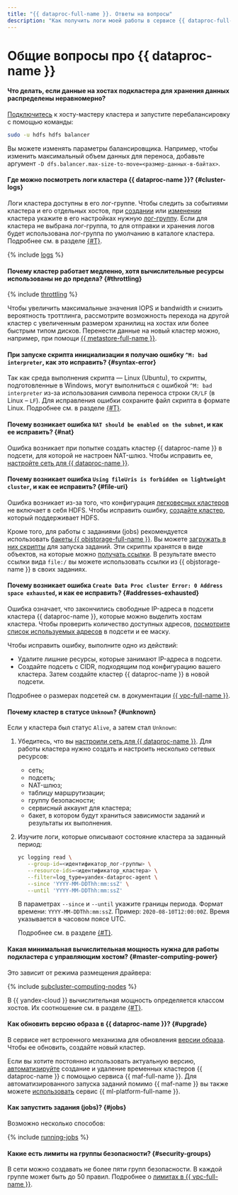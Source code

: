 ```yaml
---
title: "{{ dataproc-full-name }}. Ответы на вопросы"
description: "Как получить логи моей работы в сервисе {{ dataproc-full-name }}? Ответы на этот и другие вопросы в данной статье."
---
```


# Общие вопросы про {{ dataproc-name }}

#### Что делать, если данные на хостах подкластера для хранения данных распределены неравномерно?

[Подключитесь](../operations/connect.md) к хосту-мастеру кластера и запустите перебалансировку с помощью команды:

```bash
sudo -u hdfs hdfs balancer
```

Вы можете изменять параметры балансировщика. Например, чтобы изменить максимальный объем данных для переноса, добавьте аргумент `-D dfs.balancer.max-size-to-move=<размер-данных-в-байтах>`.

#### Где можно посмотреть логи кластера {{ dataproc-name }}? {#cluster-logs}

Логи кластера доступны в его лог-группе. Чтобы следить за событиями кластера и его отдельных хостов, при [создании](../operations/cluster-create.md) или [изменении](../operations/cluster-update.md) кластера укажите в его настройках нужную [лог-группу](../../logging/concepts/log-group.md). Если для кластера не выбрана лог-группа, то для отправки и хранения логов будет использована лог-группа по умолчанию в каталоге кластера. Подробнее см. в разделе [{#T}](../operations/logging.md).

{% include [logs](../../_qa/logs.md) %}

#### Почему кластер работает медленно, хотя вычислительные ресурсы использованы не до предела? {#throttling}

{% include [throttling](../../_qa/throttling.md) %}

Чтобы увеличить максимальные значения IOPS и bandwidth и снизить вероятность троттлинга, рассмотрите возможность перехода на другой кластер с увеличенным размером хранилищ на хостах или более быстрым типом дисков. Перенести данные на новый кластер можно, например, при помощи [{{ metastore-full-name }}](../concepts/metastore.md).

#### При запуске скрипта инициализации я получаю ошибку `^M: bad interpreter`, как это исправить? {#syntax-error}

Так как среда выполнения скрипта — Linux (Ubuntu), то скрипты, подготовленные в Windows, могут выполниться с ошибкой `^M: bad interpreter` из-за использования символа переноса строки `CR/LF` (в Linux – `LF`). Для исправления ошибки сохраните файл скрипта в формате Linux. Подробнее см. в разделе [{#T}](../concepts/init-action.md#syntax-errors).

#### Почему возникает ошибка `NAT should be enabled on the subnet`, и как ее исправить? {#nat}

Ошибка возникает при попытке создать кластер {{ dataproc-name }} в подсети, для которой не настроен NAT-шлюз. Чтобы исправить ее, [настройте сеть для {{ dataproc-name }}](../tutorials/configure-network.md).

#### Почему возникает ошибка `Using fileUris is forbidden on lightweight cluster`, и как ее исправить? {#file-uri}

Ошибка возникает из-за того, что конфигурация [легковесных кластеров](../concepts/index.md#light-weight-clusters) не включает в себя HDFS. Чтобы исправить ошибку, [создайте кластер](../operations/cluster-create.md), который поддерживает HDFS.

Кроме того, для работы с заданиями (jobs) рекомендуется использовать [бакеты {{ objstorage-full-name }}](../../storage/concepts/bucket.md). Вы можете [загружать в них скрипты](../../storage/operations/objects/upload.md) для запуска заданий. Эти скрипты хранятся в виде объектов, на которые можно [получать ссылки](../../storage/operations/objects/link-for-download.md). В результате вместо ссылки вида `file:/` вы можете использовать ссылки из {{ objstorage-name }} в своих заданиях.

#### Почему возникает ошибка `Create Data Proc cluster Error: 0 Address space exhausted`, и как ее исправить? {#addresses-exhausted}

Ошибка означает, что закончились свободные IP-адреса в подсети кластера {{ dataproc-name }}, которые можно выделить хостам кластера. Чтобы проверить количество доступных адресов, [посмотрите список используемых адресов](../../vpc/operations/subnet-used-addresses.md) в подсети и ее маску.

Чтобы исправить ошибку, выполните одно из действий:

* Удалите лишние ресурсы, которые занимают IP-адреса в подсети.
* Создайте подсеть с CIDR, подходящим под конфигурацию вашего кластера. Затем создайте кластер {{ dataproc-name }} в новой подсети.

Подробнее о размерах подсетей см. в документации [{{ vpc-full-name }}](../../vpc/concepts/network.md#subnet).

#### Почему кластер в статусе `Unknown`? {#unknown}

Если у кластера был статус `Alive`, а затем стал `Unknown`:

1. Убедитесь, что вы [настроили сеть для {{ dataproc-name }}](../tutorials/configure-network.md). Для работы кластера нужно создать и настроить несколько сетевых ресурсов:

   * сеть;
   * подсеть;
   * NAT-шлюз;
   * таблицу маршрутизации;
   * группу безопасности;
   * сервисный аккаунт для кластера;
   * бакет, в котором будут храниться зависимости заданий и результаты их выполнения.

1. Изучите логи, которые описывают состояние кластера за заданный период:

   ```bash
   yc logging read \
      --group-id=<идентификатор_лог-группы> \
      --resource-ids=<идентификатор_кластера> \
      --filter=log_type=yandex-dataproc-agent \
      --since 'YYYY-MM-DDThh:mm:ssZ' \
      --until 'YYYY-MM-DDThh:mm:ssZ'
   ```

   В параметрах `--since` и `--until` укажите границы периода. Формат времени: `YYYY-MM-DDThh:mm:ssZ`. Пример: `2020-08-10T12:00:00Z`. Время указывается в часовом поясе UTC.

   Подробнее см. в разделе [{#T}](../operations/logging.md).

#### Какая минимальная вычислительная мощность нужна для работы подкластера с управляющим хостом? {#master-computing-power}

Это зависит от режима размещения драйвера:

{% include [subcluster-computing-nodes](../../_includes/data-proc/subcluster-computing-nodes.md) %}

В {{ yandex-cloud }} вычислительная мощность определяется классом хостов. Их соотношение см. в разделе [{#T}](../concepts/instance-types.md).

#### Как обновить версию образа в {{ dataproc-name }}? {#upgrade}

В сервисе нет встроенного механизма для обновления [версии образа](../concepts/environment.md). Чтобы ее обновить, создайте новый кластер.

Если вы хотите постоянно использовать актуальную версию, [автоматизируйте](../tutorials/airflow-automation.md) создание и удаление временных кластеров {{ dataproc-name }} с помощью сервиса {{ maf-full-name }}. Для автоматизированного запуска заданий помимо {{ maf-name }} вы также можете [использовать](../tutorials/datasphere-integration.md) сервис {{ ml-platform-full-name }}.

#### Как запустить задания (jobs)? {#jobs}

Возможно несколько способов:

{% include [running-jobs](../../_includes/data-proc/running-jobs.md) %}

#### Какие есть лимиты на группы безопасности? {#security-groups}

В сети можно создавать не более пяти групп безопасности. В каждой группе может быть до 50 правил. Подробнее о [лимитах в {{ vpc-full-name }}](../../vpc/concepts/limits.md#vpc-limits).
